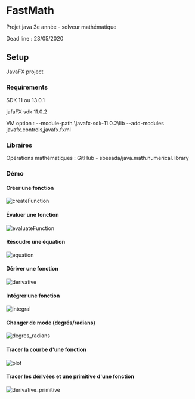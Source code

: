 # FastMath
Projet java 3e année - solveur mathématique

Dead line : 23/05/2020

## Setup

JavaFX project

### Requirements

SDK 11 ou 13.0.1

jafaFX sdk 11.0.2

VM option : --module-path <yourPath>\javafx-sdk-11.0.2\lib --add-modules javafx.controls,javafx.fxml

### Libraires

Opérations mathématiques : GitHub - sbesada/java.math.numerical.library

### Démo

#### Créer une fonction

![createFunction](https://github.com/Thiebosh/FastMath/raw/master/src/main/resources/images/createFunction.gif)



#### Évaluer une fonction

![evaluateFunction](https://github.com/Thiebosh/FastMath/raw/master/src/main/resources/images/evaluateFunction.gif)



#### Résoudre une équation

![equation](https://github.com/Thiebosh/FastMath/raw/master/src/main/resources/images/equation.gif)



#### Dériver une fonction

![derivative](https://github.com/Thiebosh/FastMath/raw/master/src/main/resources/images/derivative.gif)



#### Intégrer une fonction

![integral](https://github.com/Thiebosh/FastMath/raw/master/src/main/resources/images/integral.gif)



#### Changer de mode (degrés/radians)

![degres_radians](https://github.com/Thiebosh/FastMath/raw/master/src/main/resources/images/degres_radians.gif)



#### Tracer la courbe d'une fonction

![plot](https://github.com/Thiebosh/FastMath/raw/master/src/main/resources/images/plot.gif)



#### Tracer les dérivées et une primitive d'une fonction

![derivative_primitive](https://github.com/Thiebosh/FastMath/raw/master/src/main/resources/images/derivative_primitive.gif)







